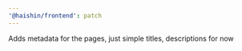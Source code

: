 ```yaml
---
'@haishin/frontend': patch
---
```


Adds metadata for the pages, just simple titles, descriptions for now
